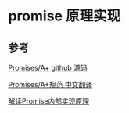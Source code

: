 # promise 原理实现

## 参考

[Promises/A+ github 源码](https://github.com/then/promise)

[Promises/A+规范 中文翻译](https://www.ituring.com.cn/article/66566)

[解读Promise内部实现原理](https://juejin.im/post/5a30193051882503dc53af3c)
